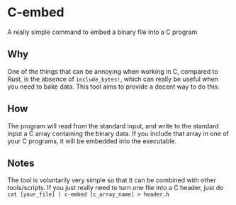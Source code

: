 # C-embed
A really simple command to embed a binary file into a C program

## Why
One of the things that can be annoying when working in C, compared to Rust, is the absence of `include_bytes!`,
which can really be useful when you need to bake data.
This tool aims to provide a decent way to do this.

## How
The program will read from the standard input, and write to the standard input a C array containing the binary data.
If you include that array in one of your C programs, it will be embedded into the executable.

## Notes
The tool is voluntarily very simple so that it can be combined with other tools/scripts.
If you just really need to turn one file into a C header, just do
```cat [your_file] | c-embed [c_array_name] > header.h```